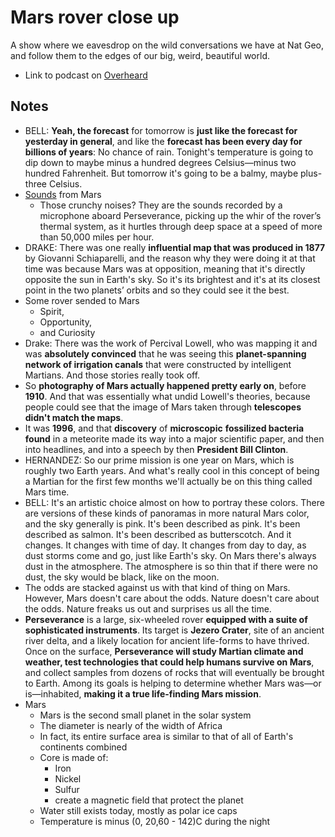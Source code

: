 # Mars rover close up
A show where we eavesdrop on the wild conversations we have at Nat Geo, and follow them to the edges of our big, weird, beautiful world.

- Link to podcast on [Overheard](https://www.nationalgeographic.com/podcasts/overheard/article/episode-2-mars-rover-close-up)

## Notes

- BELL: **Yeah, the forecast** for tomorrow is **just like the forecast for yesterday in general**, and like the **forecast has been every day for billions of years**: No chance of rain. Tonight's temperature is going to dip down to maybe minus a hundred degrees Celsius—minus two hundred Fahrenheit. But tomorrow it's going to be a balmy, maybe plus-three Celsius.
- [Sounds](https://mars.nasa.gov/mars2020/participate/sounds/?playlist=mars&item=mars-helicopter-flying&type=mars) from Mars
  - Those crunchy noises? They are the sounds recorded by a microphone aboard Perseverance, picking up the whir of the rover’s thermal system, as it hurtles through deep space at a speed of more than 50,000 miles per hour.
- DRAKE: There was one really **influential map that was produced in 1877** by Giovanni Schiaparelli, and the reason why they were doing it at that time was because Mars was at opposition, meaning that it's directly opposite the sun in Earth's sky. So it's its brightest and it's at its closest point in the two planets’ orbits and so they could see it the best.
- Some rover sended to Mars
  - Spirit, 
  - Opportunity, 
  - and Curiosity
- Drake: There was the work of Percival Lowell, who was mapping it and was **absolutely convinced** that he was seeing this **planet-spanning network of irrigation canals** that were constructed by intelligent Martians. And those stories really took off.
- So **photography of Mars actually happened pretty early on**, before **1910**. And that was essentially what undid Lowell's theories, because people could see that the image of Mars taken through **telescopes didn't match the maps**.
- It was **1996**, and that **discovery** of **microscopic** **fossilized bacteria found** in a meteorite made its way into a major scientific paper, and then into headlines, and into a speech by then **President Bill Clinton**.
- HERNANDEZ: So our prime mission is one year on Mars, which is roughly two Earth years. And what's really cool in this concept of being a Martian for the first few months we'll actually be on this thing called Mars time.
- BELL: It's an artistic choice almost on how to portray these colors. There are versions of these kinds of panoramas in more natural Mars color, and the sky generally is pink. It's been described as pink. It's been described as salmon. It's been described as butterscotch. And it changes. It changes with time of day. It changes from day to day, as dust storms come and go, just like Earth's sky. On Mars there's always dust in the atmosphere. The atmosphere is so thin that if there were no dust, the sky would be black, like on the moon.
- The odds are stacked against us with that kind of thing on Mars. However, Mars doesn't care about the odds. Nature doesn't care about the odds. Nature freaks us out and surprises us all the time.
- **Perseverance** is a large, six-wheeled rover **equipped with a suite of sophisticated instruments**. Its target is **Jezero Crater**, site of an ancient river delta, and a likely location for ancient life-forms to have thrived. Once on the surface, **Perseverance will study Martian climate and weather, test technologies that could help humans survive on Mars**, and collect samples from dozens of rocks that will eventually be brought to Earth. Among its goals is helping to determine whether Mars was—or is—inhabited, **making it a true life-finding Mars mission**.
- Mars
  - Mars is the second small planet in the solar system
  - The diameter is nearly of the width of Africa
  - In fact, its entire surface area is similar to that of all of Earth's continents combined
  - Core is made of:
    - Iron
    - Nickel
    - Sulfur
    - create a magnetic field that protect the planet
  - Water still exists today, mostly as polar ice caps
  - Temperature is minus (0, 20,60 - 142)C during the night